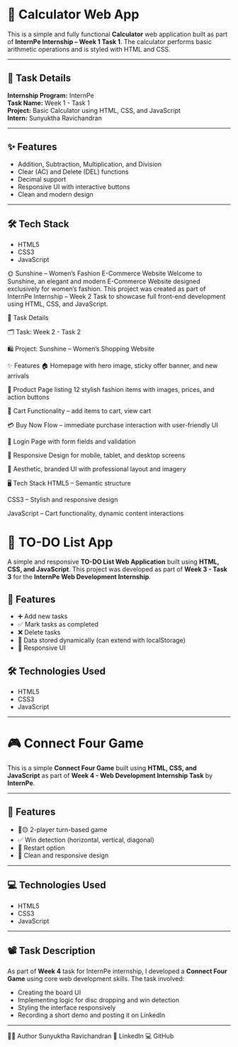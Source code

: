 # 🔢 Calculator Web App

This is a simple and fully functional **Calculator** web application built as part of **InternPe Internship – Week 1 Task 1**. The calculator performs basic arithmetic operations and is styled with HTML and CSS.

---

## 📌 Task Details

**Internship Program:** InternPe  
**Task Name:** Week 1 - Task 1  
**Project:** Basic Calculator using HTML, CSS, and JavaScript  
**Intern:** Sunyuktha Ravichandran

---

## ✨ Features

- Addition, Subtraction, Multiplication, and Division
- Clear (AC) and Delete (DEL) functions
- Decimal support
- Responsive UI with interactive buttons
- Clean and modern design

---

## 🛠️ Tech Stack

- HTML5  
- CSS3  
- JavaScript


🌞 Sunshine – Women’s Fashion E-Commerce Website
Welcome to Sunshine, an elegant and modern E-Commerce Website designed exclusively for women’s fashion. This project was created as part of InternPe Internship – Week 2 Task to showcase full front-end development using HTML, CSS, and JavaScript.

📌 Task Details

🗂️ Task: Week 2 - Task 2

🛍️ Project: Sunshine – Women’s Shopping Website

✨ Features
🏠 Homepage with hero image, sticky offer banner, and new arrivals

👗 Product Page listing 12 stylish fashion items with images, prices, and action buttons

🛒 Cart Functionality – add items to cart, view cart

💳 Buy Now Flow – immediate purchase interaction with user-friendly UI

🔐 Login Page with form fields and validation

📱 Responsive Design for mobile, tablet, and desktop screens

💅 Aesthetic, branded UI with professional layout and imagery

🖥️ Tech Stack
HTML5 – Semantic structure

CSS3 – Stylish and responsive design

JavaScript – Cart functionality, dynamic content interactions

# 📝 TO-DO List App

A simple and responsive **TO-DO List Web Application** built using **HTML, CSS, and JavaScript**. This project was developed as part of **Week 3 - Task 3** for the **InternPe Web Development Internship**.

## 🚀 Features

- ➕ Add new tasks
- ✅ Mark tasks as completed
- ❌ Delete tasks
- 💾 Data stored dynamically (can extend with localStorage)
- 📱 Responsive UI


## 🛠️ Technologies Used

- HTML5
- CSS3
- JavaScript 

---
# 🎮 Connect Four Game

This is a simple **Connect Four Game** built using **HTML, CSS, and JavaScript** as part of **Week 4 - Web Development Internship Task** by **InternPe**.

---

## 📌 Features
- 🔴🟡 2-player turn-based game
- ✅ Win detection (horizontal, vertical, diagonal)
- 🔁 Restart option
- 🎨 Clean and responsive design

---

## 💻 Technologies Used
- HTML5
- CSS3
- JavaScript 

---

## 📽️ Task Description
As part of **Week 4** task for InternPe internship, I developed a **Connect Four Game** using core web development skills. The task involved:
- Creating the board UI
- Implementing logic for disc dropping and win detection
- Styling the interface responsively
- Recording a short demo and posting it on LinkedIn

---

🧑‍💻 Author
Sunyuktha Ravichandran
🔗 LinkedIn
💻 GitHub

